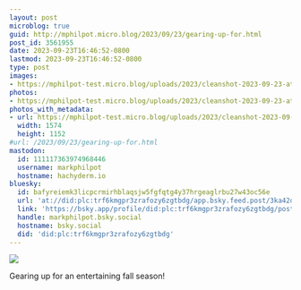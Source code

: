 ```yaml
---
layout: post
microblog: true
guid: http://mphilpot.micro.blog/2023/09/23/gearing-up-for.html
post_id: 3561955
date: 2023-09-23T16:46:52-0800
lastmod: 2023-09-23T16:46:52-0800
type: post
images:
- https://mphilpot-test.micro.blog/uploads/2023/cleanshot-2023-09-23-at-11.25.012x.jpg
photos:
- https://mphilpot-test.micro.blog/uploads/2023/cleanshot-2023-09-23-at-11.25.012x.jpg
photos_with_metadata:
- url: https://mphilpot-test.micro.blog/uploads/2023/cleanshot-2023-09-23-at-11.25.012x.jpg
  width: 1574
  height: 1152
#url: /2023/09/23/gearing-up-for.html
mastodon:
  id: 111117363974968446
  username: markphilpot
  hostname: hachyderm.io
bluesky:
  id: bafyreiemk3licpcrmirhblaqsjw5fgfqtg4y37hrgeaglrbu27w43oc56e
  url: 'at://did:plc:trf6kmgpr3zrafozy6zgtbdg/app.bsky.feed.post/3ka42qxx4da26'
  link: 'https://bsky.app/profile/did:plc:trf6kmgpr3zrafozy6zgtbdg/post/3ka42qxx4da26'
  handle: markphilpot.bsky.social
  hostname: bsky.social
  did: 'did:plc:trf6kmgpr3zrafozy6zgtbdg'
---
```

![](https://mphilpot-test.micro.blog/uploads/2023/cleanshot-2023-09-23-at-11.25.012x.jpg)

Gearing up for an entertaining fall season!

